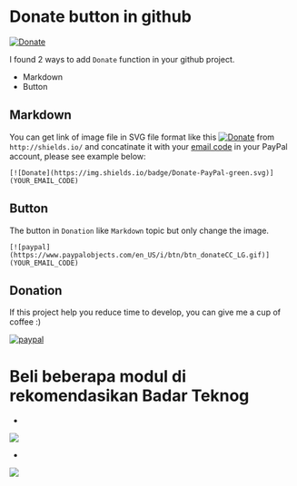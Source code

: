 # Donate button in github
[![Donate](https://img.shields.io/badge/Donate-PayPal-green.svg)](https://www.paypal.com/cgi-bin/webscr?cmd=_s-xclick&hosted_button_id=A8YE92K9QM7NA)

I found 2 ways to add `Donate` function in your github project.
- Markdown
- Button

## Markdown

You can get link of image file in SVG file format like this [![Donate](https://img.shields.io/badge/Donate-PayPal-green.svg)](https://www.paypal.com/cgi-bin/webscr?cmd=_s-xclick&hosted_button_id=A8YE92K9QM7NA) from `http://shields.io/`
and concatinate it with your [email code](https://developer.paypal.com/docs/classic/paypal-payments-standard/ht_create-pps-buttons/) in your PayPal account, please see example below:
```
[![Donate](https://img.shields.io/badge/Donate-PayPal-green.svg)](YOUR_EMAIL_CODE)
```

## Button

The button in `Donation` like `Markdown` topic but only change the image.
```
[![paypal](https://www.paypalobjects.com/en_US/i/btn/btn_donateCC_LG.gif)](YOUR_EMAIL_CODE)
```

## Donation
If this project help you reduce time to develop, you can give me a cup of coffee :) 

[![paypal](https://www.paypalobjects.com/en_US/i/btn/btn_donateCC_LG.gif)](https://www.paypal.com/cgi-bin/webscr?cmd=_s-xclick&hosted_button_id=A8YE92K9QM7NA)


# Beli beberapa modul di rekomendasikan Badar Teknog

-
[![](https://cf.shopee.co.id/file/4e3b4c472d65ed54224bddadbc733a57)](https://shp.ee/pvkrkpb?smtt=0.0.9)


-
[![](https://cf.shopee.co.id/file/9e5100b5df2d002b631911de61a947dc)](https://shp.ee/aqnjprb?smtt=0.0.9)




